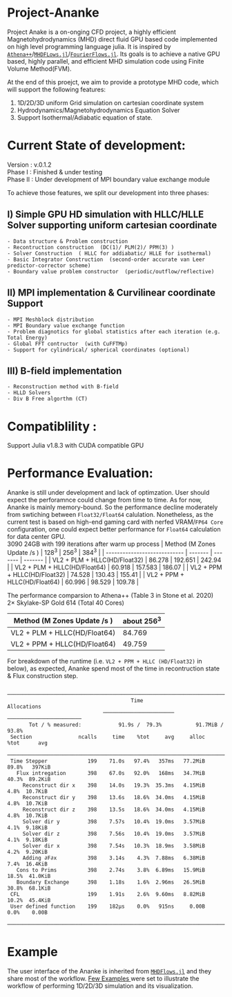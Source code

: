 # Project-Ananke

Project Anake is a on-onging CFD project, a highly efficient Magnetohydrodynamics (MHD) direct fluid GPU based code implemented on high level programming language julia. It is inspired by [`Athena++`](https://github.com/PrincetonUniversity/athena)/[`MHDFLows.jl`](https://github.com/MHDFlows/MHDFlows.jl)/[`FourierFlows.jl`](https://github.com/FourierFlows/FourierFlows.jl). Its goals is to achieve a native GPU based, highly parallel, and efficient MHD simulation code using Finite Volume Method(FVM).

At the end of this proejct, we aim to provide a prototype MHD code, which will support the following features:

1. 1D/2D/3D uniform Grid simulation on cartesian coordinate system
2. Hydrodynamics/Magnetohydrodynamics Equation Solver
3. Support Isothermal/Adiabatic equation of state.  

# Current State of development: 
Version  : v.0.1.2  
Phase  I : Finished & under testing  
Phase II : Under development of MPI boundary value exchange module

To achieve those features, we split our development into three phases:  
## I) Simple GPU HD simulation with HLLC/HLLE Solver supporting  uniform cartesian coordinate
    - Data structure & Problem construction 
    - Recontruction construction  (DC(1)/ PLM(2)/ PPM(3) )
    - Solver Construction  ( HLLC for addiabatic/ HLLE for isothermal)
    - Basic Integrator Construction  (second-order accurate van Leer predictor-corrector scheme)
    - Boundary value problem constructor  (periodic/outflow/reflective)
## II) MPI implementation  & Curvilinear coordinate Support
    - MPI Meshblock distribution
    - MPI Boundary value exchange function
    - Problem diagnotics for global statistics after each iteration (e.g. Total Energy)   
    - Global FFT contructor  (with CuFFTMp)
    - Support for cylindrical/ spherical coordinates (optional)
## III) B-field implementation  
    - Reconstruction method with B-field 
    - HLLD Solvers  
    - Div B Free algorthm (CT)

# Compatiblility :
Support Julia v1.8.3 with CUDA compatible GPU

# Performance Evaluation:
Ananke is still under development and lack of optimzation. User should expect the perforamnce could change from time to time. As for now, Ananke is mainly memory-bound. So the performance decline moderately from swtiching between `Float32/Float64` calulation. Nonetheless, as the current test is based on high-end gaming card with nerfed VRAM/`FP64 Core` configuration, one could expect better performance for `Float64` calculation for data center GPU.  
3090 24GB with 199 iterations after warm up process
| Method (M Zones Update /s )  | $128^3$ | $256^3$ | $384^3$ |
| ---------------------------- | ------- | ------- | ------- |
| VL2 + PLM + HLLC(HD/Float32) | 86.278  | 192.651 | 242.94  |
| VL2 + PLM + HLLC(HD/Float64) | 60.918  | 157.583 | 186.07  |
| VL2 + PPM + HLLC(HD/Float32) | 74.528  | 130.43  | 155.41  | 
| VL2 + PPM + HLLC(HD/Float64) | 60.996  | 98.529  | 109.78  |

The performance comparsion to Athena++ (Table 3 in Stone et al. 2020)  
2× Skylake-SP Gold 614 (Total 40 Cores)

| Method (M Zones Update /s )  | about $256^3$  |
| ---------------------------- | -------------- |
| VL2 + PLM + HLLC(HD/Float64) |     84.769     | 
| VL2 + PPM + HLLC(HD/Float64) |     49.759     |

For breakdown of the runtime (i.e. `VL2 + PPM + HLLC (HD/Float32)` in below), as expected, Ananke spend most of the time in recontruction state & Flux construction step.

     ────────────────────────────────────────────────────────────────────────────────
                                            Time                    Allocations      
                                   ───────────────────────   ────────────────────────
           Tot / % measured:            91.9s /  79.3%           91.7MiB /  93.8%    
     Section               ncalls     time    %tot     avg     alloc    %tot      avg
     ────────────────────────────────────────────────────────────────────────────────
     Time Stepper             199    71.0s   97.4%   357ms   77.2MiB   89.8%   397KiB
       Flux intregation       398    67.0s   92.0%   168ms   34.7MiB   40.3%  89.2KiB
         Reconstruct dir x    398    14.0s   19.3%  35.3ms   4.15MiB    4.8%  10.7KiB
         Reconstruct dir y    398    13.6s   18.6%  34.0ms   4.15MiB    4.8%  10.7KiB
         Reconstruct dir z    398    13.5s   18.6%  34.0ms   4.15MiB    4.8%  10.7KiB
         Solver dir y         398    7.57s   10.4%  19.0ms   3.57MiB    4.1%  9.18KiB
         Solver dir z         398    7.56s   10.4%  19.0ms   3.57MiB    4.1%  9.18KiB
         Solver dir x         398    7.54s   10.3%  18.9ms   3.58MiB    4.2%  9.20KiB
         Adding ∂F∂x          398    3.14s    4.3%  7.88ms   6.38MiB    7.4%  16.4KiB
       Cons to Prims          398    2.74s    3.8%  6.89ms   15.9MiB   18.5%  41.0KiB
       Boundary Exchange      398    1.18s    1.6%  2.96ms   26.5MiB   30.8%  68.1KiB
     CFL                      199    1.91s    2.6%  9.60ms   8.82MiB   10.2%  45.4KiB
     User defined function    199    182μs    0.0%   915ns     0.00B    0.0%    0.00B
     ────────────────────────────────────────────────────────────────────────────────

# Example
The user interface of the Ananke is inherited from [`MHDFlows.jl`](https://github.com/MHDFlows/MHDFlows.jl) and they share most of the workflow.
[Few Examples ](https://github.com/MHDFlows/Ananke-Example)  were set to illustrate the workflow of performing 1D/2D/3D simulation and its visualization.

